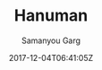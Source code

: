 ---
title: "Hanuman"
github: https://github.com/samanyougarg/hanuman
demo: https://samanyougarg.com/hanuman
author: Samanyou Garg

ssg:
  - Jekyll
cms:
  - No Cms
date: 2017-12-04T06:41:05Z
github_branch: master
---